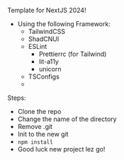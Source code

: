 Template for NextJS 2024! 
- Using the following Framework:
  - TailwindCSS
  - ShadCNUI
  - ESLint
    - Prettierrc (for Tailwind)
    - lit-a11y
    - unicorn 
  - TSConfigs
  - 

Steps:
- Clone the repo
- Change the name of the directory
- Remove .git 
- Init to the new git
- `npm install`
- Good luck new project lez go!
